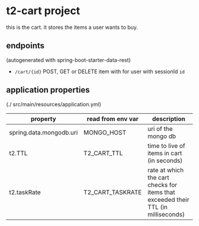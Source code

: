 # t2-cart project

this is the cart. 
it stores the items a user wants to buy.

## endpoints
(autogenerated with spring-boot-starter-data-rest)

* ```/cart/{id}``` POST, GET or DELETE item with for user with sessionId ```id```


## application properties
(./ src/main/resources/application.yml)

property | read from env var | description |
-------- | ----------------- | ----------- |
spring.data.mongodb.uri | MONGO_HOST | uri of the mongo db
t2.TTL		| T2_CART_TTL | time to live of items in cart (in seconds)
t2.taskRate	| T2_CART_TASKRATE | rate at which the cart checks for items that exceeded their TTL (in milliseconds)

